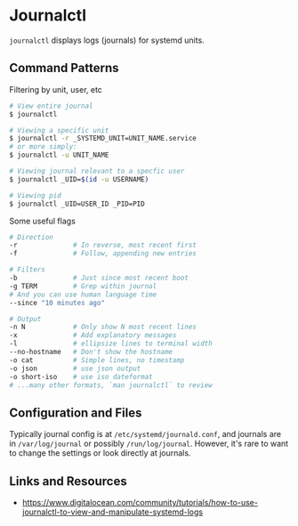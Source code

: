 # Journalctl

`journalctl` displays logs (journals) for systemd units.

## Command Patterns

Filtering by unit, user, etc

```sh
# View entire journal
$ journalctl

# Viewing a specific unit
$ journalctl -r _SYSTEMD_UNIT=UNIT_NAME.service
# or more simply:
$ journalctl -u UNIT_NAME

# Viewing journal relevant to a specfic user
$ journalctl _UID=$(id -u USERNAME)

# Viewing pid
$ journalctl _UID=USER_ID _PID=PID
```

Some useful flags

```sh
# Direction
-r              # In reverse, most recent first
-f              # Follow, appending new entries

# Filters
-b              # Just since most recent boot
-g TERM         # Grep within journal
# And you can use human language time
--since "10 minutes ago"

# Output
-n N            # Only show N most recent lines
-x              # Add explanatory messages
-l              # ellipsize lines to terminal width
--no-hostname   # Don't show the hostname
-o cat          # Simple lines, no timestamp
-o json         # use json output
-o short-iso    # use iso dateformat
# ...many other formats, `man journalctl` to review
```

## Configuration and Files

Typically journal config is at `/etc/systemd/journald.conf`,
and journals are in `/var/log/journal` or possibly `/run/log/journal`.
However, it's rare to want to change the settings or look directly at journals.

## Links and Resources

* <https://www.digitalocean.com/community/tutorials/how-to-use-journalctl-to-view-and-manipulate-systemd-logs>

